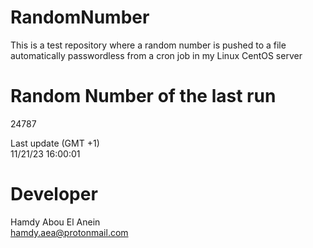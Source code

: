 # RandomNumber    
This is a test repository where a random number is pushed to a file automatically passwordless from a cron job in my Linux CentOS server    
# Random Number of the last run   
24787
      
Last update (GMT +1)    
11/21/23 16:00:01
# Developer    
Hamdy Abou El Anein   
hamdy.aea@protonmail.com
